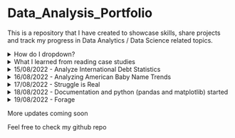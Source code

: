 # Data_Analysis_Portfolio
This is a repository that I have created to showcase skills, share projects and track my progress in Data Analytics / Data Science related topics.
<details>
<summary>How do I dropdown?</summary>
<br>
I have learned how to add drop down in readme.md file LOL!😛😛😏
</details>

<details>
<summary>What I learned from reading case studies</summary>
<br>
Analysing data is time consuming and need effort. Before blindly touching given data set it is really important to understand the problem really well. If x is your problem and you are finding a solution for y then I think we all are wasting time and effort. It is very important to put the effort in the right direction. So here is what I understand from reading a case study of 'yammer'- a communication platform for companies. I got this case study from mode analytics. Found it really helpful.  
</details>

<details>
<summary>15/08/2022 - Analyze International Debt Statistics</summary>
<br>
Today I have done a sql project. I completed 'Analyze International Debt Statistics'. It was a project listed in Data camp which is a very good platform for learning data science and analytics. I have made a jupiter note book. I will update the same in the upcoming days with added insights and summary. In a nutshell the project contained 9 questions, given data put lights on the world debt percentage by each countries. I used mysql work bench for writing queries. Listed the same in a jupyter note book but the story telling part needs much more improvement. I will work on it.
</details>

<details>
<summary>16/08/2022 - Analyzing American Baby Name Trends </summary>
<br>
Today I have done another sql project. Still working on the project. It involve sql table join. I know documentation part of yesterday's project is still there. Worked on it as well little bit of work is pending.I am planning to start separate repo for each project. The queries involved in this project is little bit complex in nature. Hurray I can manage it!! 😏. Tomorrow hopefully I can complete both the project and it's documentation. 
</details>

<details>
<summary>17/08/2022 - Struggle is Real </summary>
<br>
It was a really difficult day for me. Now the time is 2.37 A.M. I was trying to install jupyter notebook by myself in my localhost and connecting the same with sql for my project documentation. The first part went really well. But connecting sql with notebook was a pain in my a**. I struggled a lot. But thanks to me for my dedication finally I made it. But I am sorry I coudn't start documentation as it is almost 3 in the morning. I want a sleep. Almost 7 hours of struggle and reading documentation were required for me to troubleshoot the issue. Between don't use a @ in your SQL password you can thank me later 😆😆. I will upload my notebook file along with it. It is untitled 4. 
Fun fact:1,2,3 were there but I am not going to upload that

Good Morning 😂
</details>

<details>
<summary>18/08/2022 - Documentation and python (pandas and matplotlib) started </summary>
<br>
I have started learning pandas and matplotlib. Seems little bit overwhelming but its okay I will learn it. Started documenting my sql project using jupyter notebook. I will upload sql script and jupyter notebook today in a seperate repo.I am planning to do a video on how to install jupyter notebook and run sql in jupyter using ipython-sql. Documentation is cool
Good Morning 😂
</details>


<details>
<summary>19/08/2022 - Forage </summary>
<br>
1. Found a new platform called forage.com. It has lot of virtual experiences that we can explore are do like a course or a project. They offer certificate for task completion. I have enrolled for accenture data analysis program using excel. The whole program is free. I have learned about Pivot table and power query to join two tables. 
2.Purchased a data analyst course. More updates from tomorrow onwards.
Good Morning 😂
</details>


More updates coming soon

Feel free to check my github repo

